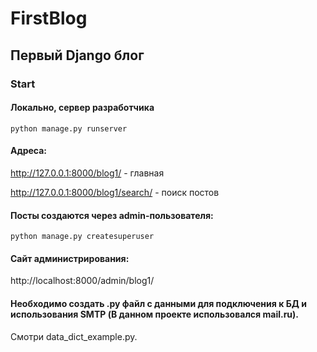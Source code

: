 # FirstBlog

## Первый Django блог
### Start
#### Локально, сервер разработчика

<code>python manage.py runserver</code>

#### Адреса:

http://127.0.0.1:8000/blog1/ - главная

http://127.0.0.1:8000/blog1/search/ - поиск постов

#### Посты создаются через admin-пользователя:

<code>python manage.py createsuperuser</code>

#### Cайт администрирования:

http://localhost:8000/admin/blog1/

#### Необходимо создать .py файл с данными для подключения к БД и использования SMTP (В данном проекте использовался mail.ru).

Смотри data_dict_example.py.
